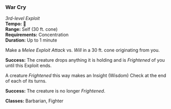 ### War Cry
*3rd-level Exploit*  
**Tempo:** 🔷  
**Range:** Self (30 ft. cone)  
**Requirements:** Concentration  
**Duration:** Up to 1 minute  

Make a *Melee Exploit Attack* vs. *Will* in a 30 ft. cone originating from you.

**Success:** The creature drops anything it is holding and is *Frightened* of you until this Exploit ends.

A creature *Frightened* this way makes an Insight (Wisdom) Check at the end of each of its turns.

**Success:** The creature is no longer *Frightened*.

**Classes:** Barbarian, Fighter
